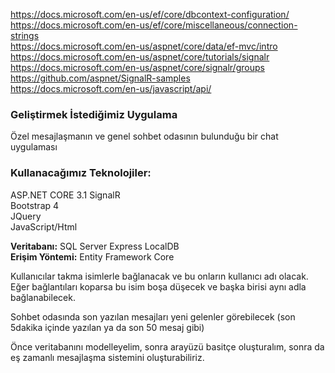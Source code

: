 https://docs.microsoft.com/en-us/ef/core/dbcontext-configuration/  
https://docs.microsoft.com/en-us/ef/core/miscellaneous/connection-strings  
https://docs.microsoft.com/en-us/aspnet/core/data/ef-mvc/intro  
https://docs.microsoft.com/en-us/aspnet/core/tutorials/signalr  
https://docs.microsoft.com/en-us/aspnet/core/signalr/groups  
https://github.com/aspnet/SignalR-samples  
https://docs.microsoft.com/en-us/javascript/api/  

### Geliştirmek İstediğimiz Uygulama
Özel mesajlaşmanın ve genel sohbet odasının bulunduğu bir chat uygulaması

### Kullanacağımız Teknolojiler:  
ASP.NET CORE 3.1 SignalR  
Bootstrap 4  
JQuery  
JavaScript/Html  

**Veritabanı:** SQL Server Express LocalDB  
**Erişim Yöntemi:** Entity Framework Core  

Kullanıcılar takma isimlerle bağlanacak ve bu onların kullanıcı adı olacak.  
Eğer bağlantıları koparsa bu isim boşa düşecek ve başka birisi aynı adla bağlanabilecek.  

Sohbet odasında son yazılan mesajları yeni gelenler görebilecek (son 5dakika içinde yazılan ya da son 50 mesaj gibi)  

Önce veritabanını modelleyelim, sonra arayüzü basitçe oluşturalım, sonra da eş zamanlı mesajlaşma sistemini oluşturabiliriz.  
